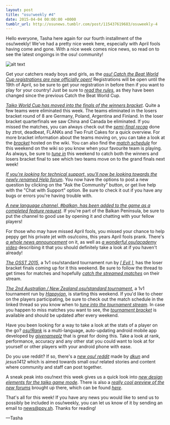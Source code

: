 ```yaml
---
layout: post
title: "osu!weekly #4"
date: 2015-04-04 00:00:00 +0000
tumblr_url: http://osunews.tumblr.com/post/115437619683/osuweekly-4
---
```


Hello everyone, Tasha here again for our fourth installment of the osu!weekly! We've had a pretty nice week here, especially with April fools having come and gone. With a nice week comes nice news, so read on to see the latest ongoings in the osu! community!

![alt text](/wiki/shared/news/banners/weekly_1.jpg "osu!weekly banner")

Get your catchers ready boys and girls, as the _[osu! Catch the Beat World Cup registrations are now officially open!](https://osu.ppy.sh/home/news/2015-04-02-osu-catch-the-beat-world-cup-2015-registrations)_ Registrations will be open until the 19th of April, so be sure to get your registration in before then if you want to play for your country! Just be sure to _[read the rules](/wiki/Tournaments/CWC/2015#ruleset)_, as they have been changed since the previous Catch the Beat World Cup.

_[Taiko World Cup has moved into the finals of the winners bracket](https://osu.ppy.sh/community/forums/topics/279723)_. Quite a few teams were eliminated this week. The teams eliminated in the losers bracket round of 8 are Germany, Poland, Argentina and Finland. In the loser bracket quarterfinals we saw China and Canada be eliminated. If you missed the matches, you can always check out the _[semi-final recap](https://www.youtube.com/watch?v=ALMrQ0GUmhY)_ done by ztrot, deadbeat, FLANKs and Two Fruit Cakes for a quick overview. For more bracket information about the teams moving on, you can take a look at the _[bracket](https://w.ppy.sh/2/27/TWC-Bracket.jpg)_ hosted on the wiki. You can also find the _[match schedule](/wiki/Tournaments/TWC/2015#match-schedule)_ for this weekend on the wiki so you know when your favourite team is playing. As always, be sure to _[tune in](https://www.twitch.tv/osulive)_ this weekend to catch both the winners and losers bracket final to see which two teams move on to the grand finals next week!

_[If you're looking for technical support, you'll now be looking towards the newly renamed Help forum](https://osu.ppy.sh/community/forums/5)_. You now have the options to post a new question by clicking on the "Ask the Community" button, or get live help with the "Chat with Support" option. Be sure to check it out if you have any bugs or errors you're having trouble with.

_[A new language channel, \#balkan, has been added to the game as a completed feature request](https://osu.ppy.sh/community/forums/topics/152009&start=0)_. If you're part of the Balkan Peninsula, be sure to put the channel to good use by opening it and chatting with your fellow players!

For those who may have missed April fools, you missed your chance to help peppy get his private jet with osu!coins, this years April fools prank. There's _[a whole news announcement](https://osu.ppy.sh/home/news/2015-03-31-osucoins)_ on it, as well as _[a wonderful osu!academy video](https://www.youtube.com/watch?feature=player_embedded&v=BImc5McuK1o)_ describing it that you should definitely take a look at if you haven't already!

_[The OSST 2015](https://osu.ppy.sh/community/forums/topics/271653)_, a 1v1 osu!standard tournament run by _[\[ Evil \]](https://osu.ppy.sh/users/3801463)_, has the loser bracket finals coming up for it this weekend. Be sure to follow the thread to get times for matches and hopefully _[catch the streamed matches](https://www.twitch.tv/osstlive)_ on their stream.

_[The 2nd Australian / New Zealand osu!standard tournament](https://osu.ppy.sh/community/forums/topics/309684&start=0)_, a 1v1 tournament run by _[Happyjon](https://osu.ppy.sh/users/5543)_, is starting this weekend. If you'd like to cheer on the players participating, be sure to check out the match schedule in the linked thread so you know when to _[tune into the tournament stream](https://www.twitch.tv/anztlive)_. In case you happen to miss matches you want to see, the _[tournament bracket](https://binarybeast.com/x1503249/)_ is available and should be updated after every weekend.

Have you been looking for a way to take a look at the stats of a player on the go? _[osu!Rank](https://osu.ppy.sh/community/forums/topics/133966&start=0)_ is a multi-language, auto-updating android mobile app developed by _[givenameplz](https://osu.ppy.sh/users/947499)_ that is great for doing this. Take a look at rank, performance, accuracy and any other stat you could want to look at for yourself or other players with your android phone with ease.

Do you use reddit? If so, there's a _[new osu! reddit](https://www.reddit.com/r/osucommunity/)_ made by _[dkun](https://osu.ppy.sh/users/154400)_ and _jesus1412_ which is aimed towards small osu! related stories and content where community and staff can post together.

A sneak peak into osu!next this week gives us a quick look into _[new design elements for the taiko game mode](http://osunext.tumblr.com/post/115371776988/again-no-prizes-for-guessing-this-correctly-have)_. There is also a _[really cool preview of the new forums](http://osunext.tumblr.com/post/115384460628/the-super-early-ultra-alpha-buggy-read-only-of-the)_ brought up there, which can be found _[here](https://osu.ppy.sh/community/forums)_.

That's all for this week! If you have any news you would like to send us to possibly be included in osu!weekly, you can let us know of it by sending an email to news@ppy.sh. Thanks for reading!

—Tasha
